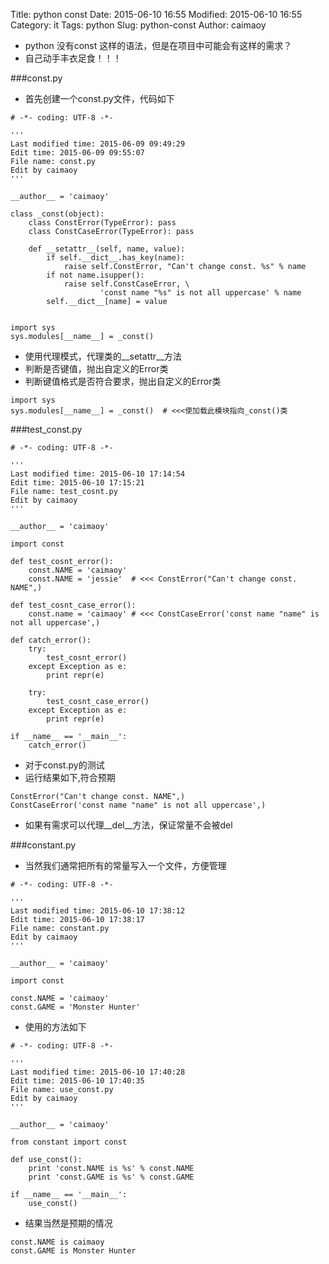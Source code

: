 Title: python const
Date: 2015-06-10 16:55
Modified: 2015-06-10 16:55
Category: it
Tags: python
Slug: python-const
Author: caimaoy


- python 没有const 这样的语法，但是在项目中可能会有这样的需求？
- 自己动手丰衣足食！！！

###const.py

- 首先创建一个const.py文件，代码如下

```
# -*- coding: UTF-8 -*-

'''
Last modified time: 2015-06-09 09:49:29
Edit time: 2015-06-09 09:55:07
File name: const.py
Edit by caimaoy
'''

__author__ = 'caimaoy'

class _const(object):
    class ConstError(TypeError): pass
    class ConstCaseError(TypeError): pass

    def __setattr__(self, name, value):
        if self.__dict__.has_key(name):
            raise self.ConstError, "Can't change const. %s" % name
        if not name.isupper():
            raise self.ConstCaseError, \
                    'const name "%s" is not all uppercase' % name
        self.__dict__[name] = value


import sys
sys.modules[__name__] = _const()
```

- 使用代理模式，代理类的\_\_setattr\_\_方法
- 判断是否键值，抛出自定义的Error类
- 判断键值格式是否符合要求，抛出自定义的Error类

```
import sys
sys.modules[__name__] = _const()  # <<<使加载此模块指向_const()类
```

###test_const.py

```
# -*- coding: UTF-8 -*-

'''
Last modified time: 2015-06-10 17:14:54
Edit time: 2015-06-10 17:15:21
File name: test_cosnt.py
Edit by caimaoy
'''

__author__ = 'caimaoy'

import const

def test_cosnt_error():
    const.NAME = 'caimaoy'
    const.NAME = 'jessie'  # <<< ConstError("Can't change const. NAME",)

def test_cosnt_case_error():
    const.name = 'caimaoy' # <<< ConstCaseError('const name "name" is not all uppercase',)

def catch_error():
    try:
        test_cosnt_error()
    except Exception as e:
        print repr(e)

    try:
        test_cosnt_case_error()
    except Exception as e:
        print repr(e)

if __name__ == '__main__':
    catch_error()
```

- 对于const.py的测试
- 运行结果如下,符合预期
```
ConstError("Can't change const. NAME",)
ConstCaseError('const name "name" is not all uppercase',)
```
- 如果有需求可以代理\_\_del\_\_方法，保证常量不会被del


###constant.py

- 当然我们通常把所有的常量写入一个文件，方便管理

```
# -*- coding: UTF-8 -*-

'''
Last modified time: 2015-06-10 17:38:12
Edit time: 2015-06-10 17:38:17
File name: constant.py
Edit by caimaoy
'''

__author__ = 'caimaoy'

import const

const.NAME = 'caimaoy'
const.GAME = 'Monster Hunter'

```
- 使用的方法如下

```
# -*- coding: UTF-8 -*-

'''
Last modified time: 2015-06-10 17:40:28
Edit time: 2015-06-10 17:40:35
File name: use_const.py
Edit by caimaoy
'''

__author__ = 'caimaoy'

from constant import const

def use_const():
    print 'const.NAME is %s' % const.NAME
    print 'const.GAME is %s' % const.GAME

if __name__ == '__main__':
    use_const()
```
- 结果当然是预期的情况

```
const.NAME is caimaoy
const.GAME is Monster Hunter
```
